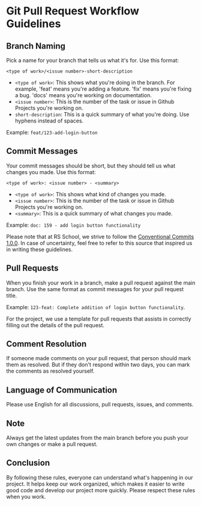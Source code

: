 # Git Pull Request Workflow Guidelines

## Branch Naming

Pick a name for your branch that tells us what it's for. Use this format:

`<type of work>/<issue number>-short-description`

- `<type of work>`: This shows what you're doing in the branch. For example, 'feat' means you're adding a feature. 'fix' means you're fixing a bug. 'docs' means you're working on documentation.
- `<issue number>`: This is the number of the task or issue in Github Projects you're working on.
- `short-description`: This is a quick summary of what you're doing. Use hyphens instead of spaces.

Example: `feat/123-add-login-button`

## Commit Messages

Your commit messages should be short, but they should tell us what changes you made. Use this format:

`<type of work>: <issue number> - <summary>`

- `<type of work>`: This shows what kind of changes you made.
- `<issue number>`: This is the number of the task or issue in Github Projects you're working on.
- `<summary>`: This is a quick summary of what changes you made.

Example: `doc: 159 - add login button functionality`


Please note that at RS School, we strive to follow the [Conventional Commits 1.0.0](https://www.conventionalcommits.org/en/v1.0.0/). In case of uncertainty, feel free to refer to this source that inspired us in writing these guidelines.

## Pull Requests

When you finish your work in a branch, make a pull request against the main branch. Use the same format as commit messages for your pull request title.

Example: `123-feat: Complete addition of login button functionality`.

For the project, we use a template for pull requests that assists in correctly filling out the details of the pull request.

## Comment Resolution

If someone made comments on your pull request, that person should mark them as resolved. But if they don't respond within two days, you can mark the comments as resolved yourself.

## Language of Communication

Please use English for all discussions, pull requests, issues, and comments.

## Note

Always get the latest updates from the main branch before you push your own changes or make a pull request.

## Conclusion

By following these rules, everyone can understand what's happening in our project. It helps keep our work organized, which makes it easier to write good code and develop our project more quickly. Please respect these rules when you work.
